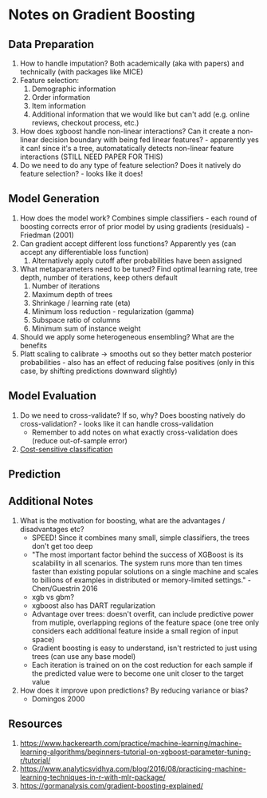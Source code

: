 # Notes on Gradient Boosting

## Data Preparation

1. How to handle imputation? Both academically (aka with papers) and technically (with packages like MICE)
2. Feature selection:
    1. Demographic information
    2. Order information
    3. Item information
    4. Additional information that we would like but can't add (e.g. online reviews, checkout process, etc.)
3. How does xgboost handle non-linear interactions? Can it create a non-linear decision boundary with being fed linear features? - apparently yes it can! since it's a tree, automatatically detects non-linear feature interactions (STILL NEED PAPER FOR THIS)
4. Do we need to do any type of feature selection? Does it natively do feature selection? - looks like it does!

## Model Generation

1. How does the model work? Combines simple classifiers - each round of boosting corrects error of prior model by using gradients (residuals) - Friedman (2001)
2. Can gradient accept different loss functions? Apparently yes (can accept any differentiable loss function)
    1. Alternatively apply cutoff after probabilities have been assigned
3. What metaparameters need to be tuned? Find optimal learning rate, tree depth, number of iterations, keep others default
    1. Number of iterations
    2. Maximum depth of trees
    3. Shrinkage / learning rate (eta)
    4. Minimum loss reduction - regularization (gamma)
    5. Subspace ratio of columns
    6. Minimum sum of instance weight
4. Should we apply some heterogeneous ensembling? What are the benefits
5. Platt scaling to calibrate -> smooths out so they better match posterior probabilities - also has an effect of reducing false positives (only in this case, by shifting predictions downward slightly)

## Model Evaluation

1. Do we need to cross-validate? If so, why? Does boosting natively do cross-validation? - looks like it can handle cross-validation
    - Remember to add notes on what exactly cross-validation does (reduce out-of-sample error)
2. [Cost-sensitive classification](https://mlr-org.github.io/mlr-tutorial/release/html/cost_sensitive_classif/index.html#class-dependent-misclassification-costs)

## Prediction

## Additional Notes

1. What is the motivation for boosting, what are the advantages / disadvantages etc?
    - SPEED! Since it combines many small, simple classifiers, the trees don't get too deep
    - "The most important factor behind the success of XGBoost is its scalability in all scenarios.  The system runs more than ten times faster than existing popular solutions on a single machine and scales to billions of examples in distributed or
    memory-limited settings." - Chen/Guestrin 2016
    - xgb vs gbm?
    - xgboost also has DART regularization
    - Advantage over trees: doesn't overfit, can include predictive power from mutiple, overlapping regions of the feature space (one tree only considers each additional feature inside a small region of input space)
    - Gradient boosting is easy to understand, isn't restricted to just using trees (can use any base model)
    - Each iteration is trained on on the cost reduction for each sample if the predicted value were to become one unit closer to the target value
2. How does it improve upon predictions? By reducing variance or bias?
    - Domingos 2000

## Resources

1. https://www.hackerearth.com/practice/machine-learning/machine-learning-algorithms/beginners-tutorial-on-xgboost-parameter-tuning-r/tutorial/
2. https://www.analyticsvidhya.com/blog/2016/08/practicing-machine-learning-techniques-in-r-with-mlr-package/
3. https://gormanalysis.com/gradient-boosting-explained/
